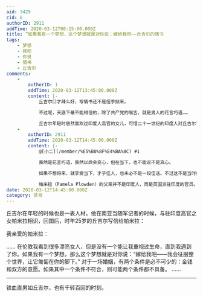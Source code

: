 ```yaml
---
aid: 3429
cid: 6
authorID: 2911
addTime: 2020-03-12T08:15:00.000Z
title: “如果我有一个梦想，这个梦想就是对你说：嫁给我吧——丘吉尔的情书
tags:
    - 梦想
    - 我吧
    - 你说
    - 情书
    - 丘吉尔
comments:
    -
        authorID: 1
        addTime: 2020-03-12T13:45:00.000Z
        content: |-
            丘吉尔口才辣么好，写情书还不是信手拈来。

            不过呢，天底下最不能相信的，除了共产党的喉舌，就是男人的花言巧语……

            丘吉尔年轻时居然喜欢过印度人高官的女儿，可惜二十一世纪的印度人对丘吉尔可是恶评如潮。
    -
        authorID: 2911
        addTime: 2020-03-12T14:45:00.000Z
        content: |-
            @[小二](/member/%E5%B0%8F%E4%BA%8C) #1

            虽然是花言巧语，虽然以后会变心，但在当下，也不能说不是真心。

            如果不想将来，就享受当下，才子佳人，也未必不是一段佳话。不过这不是当时好人家的女孩能有的想法。

            帕米拉（Pamela Plowden）的父亲并不是印度人，而是英国派驻印度的官员。
date: 2020-03-12T14:45:00.000Z
category: 读书
---
```


丘吉尔在年轻的时候也是一表人材。他在南亚当随军记者的时候，与驻印度高官之女帕米拉相识，回国后，时年25岁的丘吉尔写信给帕米拉：

我亲爱的帕米拉：

…… 在伦敦我看到很多漂亮女人，但是没有一个能让我重视过生命，直到我遇到了你。如果我有一个梦想，那么这个梦想就是对你说：“嫁给我吧——我会征服整个世界，让它匍匐在你的脚下。” 对于一场婚姻，有两个条件是必不可少的：金钱和双方的意愿。如果其中一个条件不符合，则可能两个条件都不具备。 ……

* * *

铁血直男如丘吉尔，也有千转百回的时刻。
